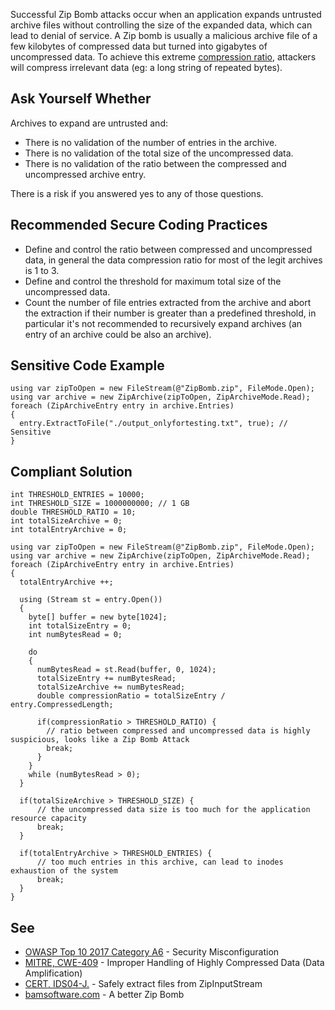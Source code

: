 
Successful Zip Bomb attacks occur when an application expands untrusted archive files without controlling the size of the expanded data, which can lead to denial of service. A Zip bomb is usually a malicious archive file of a few kilobytes of compressed data but turned into gigabytes of uncompressed data. To achieve this extreme [compression ratio](https://en.wikipedia.org/wiki/Data_compression_ratio), attackers will compress irrelevant data (eg: a long string of repeated bytes).

## Ask Yourself Whether

Archives to expand are untrusted and:

- There is no validation of the number of entries in the archive.
- There is no validation of the total size of the uncompressed data.
- There is no validation of the ratio between the compressed and uncompressed archive entry.


There is a risk if you answered yes to any of those questions.

## Recommended Secure Coding Practices

- Define and control the ratio between compressed and uncompressed data, in general the data compression ratio for most of the legit archives is
  1 to 3.
- Define and control the threshold for maximum total size of the uncompressed data.
- Count the number of file entries extracted from the archive and abort the extraction if their number is greater than a predefined threshold, in
  particular it's not recommended to recursively expand archives (an entry of an archive could be also an archive).


## Sensitive Code Example


    using var zipToOpen = new FileStream(@"ZipBomb.zip", FileMode.Open);
    using var archive = new ZipArchive(zipToOpen, ZipArchiveMode.Read);
    foreach (ZipArchiveEntry entry in archive.Entries)
    {
      entry.ExtractToFile("./output_onlyfortesting.txt", true); // Sensitive
    }


## Compliant Solution


    int THRESHOLD_ENTRIES = 10000;
    int THRESHOLD_SIZE = 1000000000; // 1 GB
    double THRESHOLD_RATIO = 10;
    int totalSizeArchive = 0;
    int totalEntryArchive = 0;
    
    using var zipToOpen = new FileStream(@"ZipBomb.zip", FileMode.Open);
    using var archive = new ZipArchive(zipToOpen, ZipArchiveMode.Read);
    foreach (ZipArchiveEntry entry in archive.Entries)
    {
      totalEntryArchive ++;
    
      using (Stream st = entry.Open())
      {
        byte[] buffer = new byte[1024];
        int totalSizeEntry = 0;
        int numBytesRead = 0;
    
        do
        {
          numBytesRead = st.Read(buffer, 0, 1024);
          totalSizeEntry += numBytesRead;
          totalSizeArchive += numBytesRead;
          double compressionRatio = totalSizeEntry / entry.CompressedLength;
    
          if(compressionRatio > THRESHOLD_RATIO) {
            // ratio between compressed and uncompressed data is highly suspicious, looks like a Zip Bomb Attack
            break;
          }
        }
        while (numBytesRead > 0);
      }
    
      if(totalSizeArchive > THRESHOLD_SIZE) {
          // the uncompressed data size is too much for the application resource capacity
          break;
      }
    
      if(totalEntryArchive > THRESHOLD_ENTRIES) {
          // too much entries in this archive, can lead to inodes exhaustion of the system
          break;
      }
    }


## See

- [OWASP Top 10 2017 Category A6](https://owasp.org/www-project-top-ten/OWASP_Top_Ten_2017/Top_10-2017_A6-Security_Misconfiguration) -
  Security Misconfiguration
- [MITRE, CWE-409](https://cwe.mitre.org/data/definitions/409.html) - Improper Handling of Highly Compressed Data (Data Amplification)
- [CERT, IDS04-J.](https://wiki.sei.cmu.edu/confluence/display/java/IDS04-J.+Safely+extract+files+from+ZipInputStream) - Safely
  extract files from ZipInputStream
- [bamsoftware.com](https://www.bamsoftware.com/hacks/zipbomb/) - A better Zip Bomb

